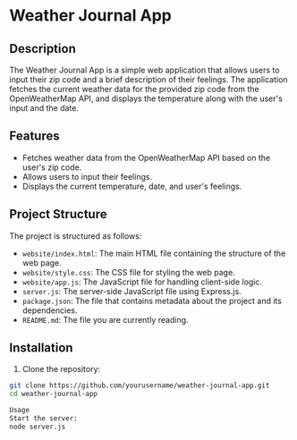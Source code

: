 # Weather Journal App

## Description

The Weather Journal App is a simple web application that allows users to input their zip code and a brief description of their feelings. The application fetches the current weather data for the provided zip code from the OpenWeatherMap API, and displays the temperature along with the user's input and the date.

## Features

- Fetches weather data from the OpenWeatherMap API based on the user's zip code.
- Allows users to input their feelings.
- Displays the current temperature, date, and user's feelings.

## Project Structure

The project is structured as follows:

- `website/index.html`: The main HTML file containing the structure of the web page.
- `website/style.css`: The CSS file for styling the web page.
- `website/app.js`: The JavaScript file for handling client-side logic.
- `server.js`: The server-side JavaScript file using Express.js.
- `package.json`: The file that contains metadata about the project and its dependencies.
- `README.md`: The file you are currently reading.

## Installation

1. Clone the repository:

```bash
git clone https://github.com/yourusername/weather-journal-app.git
cd weather-journal-app

Usage
Start the server:
node server.js